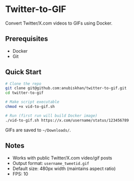 # Twitter-to-GIF

Convert Twitter/X.com videos to GIFs using Docker.

## Prerequisites
- Docker
- Git

## Quick Start
  ```bash
  # Clone the repo
  git clone git@github.com:anubiskhan/twitter-to-gif.git
  cd twitter-to-gif

  # Make script executable
  chmod +x vid-to-gif.sh

  # Run (first run will build Docker image)
  ./vid-to-gif.sh https://x.com/username/status/123456789
  ```

GIFs are saved to `~/Downloads/`.

## Notes
- Works with public Twitter/X.com video/gif posts
- Output format: `username_tweetid.gif`
- Default size: 480px width (maintains aspect ratio)
- FPS: 10